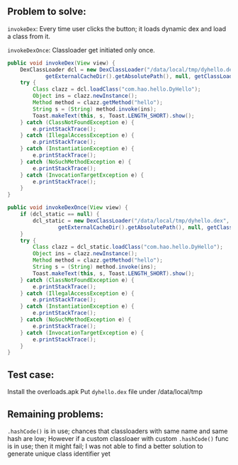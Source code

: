 ## Problem to solve:

`invokeDex`: Every time user clicks the button; it loads dynamic dex and load a class from it.

`invokeDexOnce`: Classloader get initiated only once.

~~~JAVA
public void invokeDex(View view) {
    DexClassLoader dcl = new DexClassLoader("/data/local/tmp/dyhello.dex",
            getExternalCacheDir().getAbsolutePath(), null, getClassLoader());
    try {
        Class clazz = dcl.loadClass("com.hao.hello.DyHello");
        Object ins = clazz.newInstance();
        Method method = clazz.getMethod("hello");
        String s = (String) method.invoke(ins);
        Toast.makeText(this, s, Toast.LENGTH_SHORT).show();
    } catch (ClassNotFoundException e) {
        e.printStackTrace();
    } catch (IllegalAccessException e) {
        e.printStackTrace();
    } catch (InstantiationException e) {
        e.printStackTrace();
    } catch (NoSuchMethodException e) {
        e.printStackTrace();
    } catch (InvocationTargetException e) {
        e.printStackTrace();
    }
}

public void invokeDexOnce(View view) {
    if (dcl_static == null) {
        dcl_static = new DexClassLoader("/data/local/tmp/dyhello.dex",
                getExternalCacheDir().getAbsolutePath(), null, getClassLoader());
    }
    try {
        Class clazz = dcl_static.loadClass("com.hao.hello.DyHello");
        Object ins = clazz.newInstance();
        Method method = clazz.getMethod("hello");
        String s = (String) method.invoke(ins);
        Toast.makeText(this, s, Toast.LENGTH_SHORT).show();
    } catch (ClassNotFoundException e) {
        e.printStackTrace();
    } catch (IllegalAccessException e) {
        e.printStackTrace();
    } catch (InstantiationException e) {
        e.printStackTrace();
    } catch (NoSuchMethodException e) {
        e.printStackTrace();
    } catch (InvocationTargetException e) {
        e.printStackTrace();
    }
}
~~~


## Test case:
Install the overloads.apk 
Put `dyhello.dex` file under /data/local/tmp

## Remaining problems:
`.hashCode()` is in use; chances that classloaders with same name and same hash are low;
However if a custom classloaer with custom `.hashCode()` func is in use; then it might fail;
I was not able to find a better solution to generate unique class identifier yet